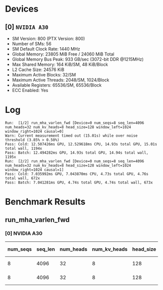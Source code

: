 # Devices

## [0] `NVIDIA A30`
* SM Version: 800 (PTX Version: 800)
* Number of SMs: 56
* SM Default Clock Rate: 1440 MHz
* Global Memory: 23805 MiB Free / 24060 MiB Total
* Global Memory Bus Peak: 933 GB/sec (3072-bit DDR @1215MHz)
* Max Shared Memory: 164 KiB/SM, 48 KiB/Block
* L2 Cache Size: 24576 KiB
* Maximum Active Blocks: 32/SM
* Maximum Active Threads: 2048/SM, 1024/Block
* Available Registers: 65536/SM, 65536/Block
* ECC Enabled: Yes

# Log

```
Run:  [1/2] run_mha_varlen_fwd [Device=0 num_seqs=8 seq_len=4096 num_heads=32 num_kv_heads=8 head_size=128 window_left=1024 window_right=1024 causal=0]
Warn: Current measurement timed out (15.01s) while over noise threshold (3.85% > 0.50%)
Pass: Cold: 12.507426ms GPU, 12.529618ms CPU, 14.93s total GPU, 15.01s total wall, 1194x 
Pass: Batch: 12.494282ms GPU, 14.93s total GPU, 14.94s total wall, 1195x
Run:  [2/2] run_mha_varlen_fwd [Device=0 num_seqs=8 seq_len=4096 num_heads=32 num_kv_heads=8 head_size=128 window_left=1024 window_right=1024 causal=1]
Pass: Cold: 7.035992ms GPU, 7.043870ms CPU, 4.73s total GPU, 4.76s total wall, 672x 
Pass: Batch: 7.041281ms GPU, 4.74s total GPU, 4.74s total wall, 673x
```

# Benchmark Results

## run_mha_varlen_fwd

### [0] NVIDIA A30

| num_seqs | seq_len | num_heads | num_kv_heads | head_size | window_left | window_right | causal |  Q Tensor   |  K Tensor  |  V Tensor  |   Output    | Tokens |  Est. FLOPS   | Memory Usage | Samples | CPU Time  | Noise | GPU Time  | Noise | Elem/s | GlobalMem BW | BWUtil | Samples | Batch GPU |
|----------|---------|-----------|--------------|-----------|-------------|--------------|--------|-------------|------------|------------|-------------|--------|---------------|--------------|---------|-----------|-------|-----------|-------|--------|--------------|--------|---------|-----------|
|        8 |    4096 |        32 |            8 |       128 |        1024 |         1024 |      0 | 256.000 MiB | 64.000 MiB | 64.000 MiB | 256.000 MiB |  32768 | 1099511627776 |          640 |   1194x | 12.530 ms | 4.28% | 12.507 ms | 3.85% | 2.620M |  53.655 GB/s |  5.75% |   1195x | 12.494 ms |
|        8 |    4096 |        32 |            8 |       128 |        1024 |         1024 |      1 | 256.000 MiB | 64.000 MiB | 64.000 MiB | 256.000 MiB |  32768 | 1099511627776 |          640 |    672x |  7.044 ms | 0.69% |  7.036 ms | 0.67% | 4.657M |  95.379 GB/s | 10.22% |    673x |  7.041 ms |
